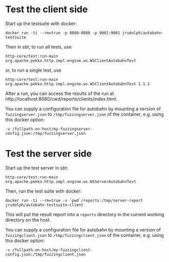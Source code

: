 # Test the client side

Start up the testsuite with docker:

```
docker run -ti --rm=true -p 8080:8080 -p 9001:9001 jrudolph/autobahn-testsuite
```

Then in sbt, to run all tests, use

```
http-core/test:run-main org.apache.pekko.http.impl.engine.ws.WSClientAutobahnTest
```

or, to run a single test, use

```
http-core/test:run-main org.apache.pekko.http.impl.engine.ws.WSClientAutobahnTest 1.1.1
```

After a run, you can access the results of the run at http://localhost:8080/cwd/reports/clients/index.html.

You can supply a configuration file for autobahn by mounting a version of `fuzzingserver.json` to `/tmp/fuzzingserver.json`
of the container, e.g. using this docker option:

```
-v /fullpath-on-host/my-fuzzingserver-config.json:/tmp/fuzzingserver.json
```

# Test the server side

Start up the test server in sbt:

```
http-core/test:run-main org.apache.pekko.http.impl.engine.ws.WSServerAutobahnTest
```

Then, run the test suite with docker:

```
docker run -ti --rm=true -v `pwd`/reports:/tmp/server-report jrudolph/autobahn-testsuite-client
```

This will put the result report into a `reports` directory in the current working directory on the host.

You can supply a configuration file for autobahn by mounting a version of `fuzzingclient.json` to `/tmp/fuzzingclient.json`
of the container, e.g. using this docker option:

```
-v /fullpath-on-host/my-fuzzingclient-config.json:/tmp/fuzzingclient.json
```
